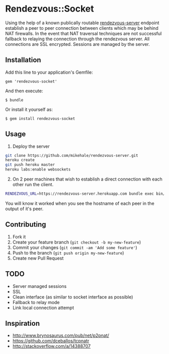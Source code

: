 # Rendezvous::Socket

Using the help of a known publically routable [rendezvous-server](https://github.com/mikehale/rendezvous-server) endpoint establish a peer to
peer connection between clients which may be behind NAT firewalls. In
the event that NAT traversal techniques are not successful fallback to
relaying the connection through the rendezvous server. All connections
are SSL encrypted. Sessions are managed by the server.

## Installation

Add this line to your application's Gemfile:

    gem 'rendezvous-socket'

And then execute:

    $ bundle

Or install it yourself as:

    $ gem install rendezvous-socket

## Usage

1. Deploy the server

  ```bash
  git clone https://github.com/mikehale/rendezvous-server.git
  heroku create
  git push heroku master
  heroku labs:enable websockets
  ```
2. On 2 peer machines that wish to establish a direct connection with each other run the client.

  ```bash
  RENDEZVOUS_URL=https://rendezvous-server.herokuapp.com bundle exec bin/rendezvous-client
  ```

You will know it worked when you see the hostname of each peer in the
output of it's peer.

## Contributing

1. Fork it
2. Create your feature branch (`git checkout -b my-new-feature`)
3. Commit your changes (`git commit -am 'Add some feature'`)
4. Push to the branch (`git push origin my-new-feature`)
5. Create new Pull Request

## TODO

* Server managed sessions
* SSL
* Clean interface (as similar to socket interface as possible)
* Fallback to relay mode
* Link local connection attempt

## Inspiration

* http://www.brynosaurus.com/pub/net/p2pnat/
* https://github.com/dceballos/tcpnatr
* http://stackoverflow.com/a/14388707
